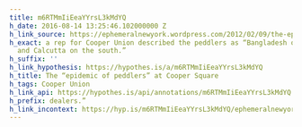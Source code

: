 ```yaml
---
title: m6RTMmIiEeaYYrsL3kMdYQ
h_date: 2016-08-14 13:25:46.102000000 Z
h_link_source: https://ephemeralnewyork.wordpress.com/2012/02/09/the-epidemic-of-peddlers-at-cooper-square/
h_exact: a rep for Cooper Union described the peddlers as “Bangladesh on the north
  and Calcutta on the south.”
h_suffix: ''
h_link_hypothesis: https://hypothes.is/a/m6RTMmIiEeaYYrsL3kMdYQ
h_title: The “epidemic of peddlers” at Cooper Square
h_tags: Cooper Union
h_link_api: https://hypothes.is/api/annotations/m6RTMmIiEeaYYrsL3kMdYQ
h_prefix: dealers.”
h_link_incontext: https://hyp.is/m6RTMmIiEeaYYrsL3kMdYQ/ephemeralnewyork.wordpress.com/2012/02/09/the-epidemic-of-peddlers-at-cooper-square/
---
```


